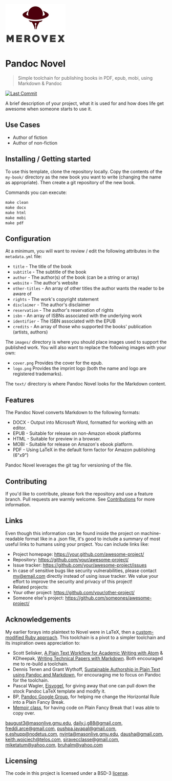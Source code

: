 ![Logo of the project](/my-book/images/logo-sm.png)

# Pandoc Novel
> Simple toolchain for publishing books in PDF, epub, mobi, using Markdown & Pandoc

[![Last Commit](https://img.shields.io/github/last-commit/merovex/pandoc-novel.svg)](https://github.com/merovex/pandoc-novel/branches)

A brief description of your project, what it is used for and how does life get
awesome when someone starts to use it.

## Use Cases

* Author of fiction
* Author of non-fiction

## Installing / Getting started

To use this template, clone the repository locally. Copy the contents of the `my-book/` directory as the new book you want to write (changing the name as appropriate). Then create a git repository of the new book.

Commands you can execute:

```
make clean
make docx
make html
make mobi
make pdf
```

## Configuration

At a minimum, you will want to review / edit the following attributes in the `metadata.yml` file:
* `title` - The title of the book
* `subtitle` - The subtitle of the book
* `author` - The author(s) of the book (can be a string or array)
* `website` - The author's website
* `other-titles` - An array of other titles the author wants the reader to be aware of
* `rights` - The work's copyright statement
* `disclaimer` - The author's disclaimer
* `reservation` - The author's reservation of rights
* `isbn` - An array of ISBNs associated with the underlying work
* `identifier` - The ISBN associated with the EPUB
* `credits` - An array of those who supported the books' publication (artists, authors)

The `images/` directory is where you should place images used to support the published work. You will also want to replace the following images with your own:
* `cover.png` Provides the cover for the epub.
* `logo.png` Provides the imprint logo (both the name and logo are registered trademarks).

The `text/` directory is where Pandoc Novel looks for the Markdown content.

## Features

The Pandoc Novel converts Markdown to the following formats:

* DOCX - Output into Microsoft Word, formatted for working with an editor.
* EPUB - Suitable for release on non-Amazon ebook platforms
* HTML - Suitable for preview in a browser.
* MOBI - Suitable for release on Amazon's ebook platform.
* PDF - Using LaTeX in the default form factor for Amazon publishing (6"x9")

Pandoc Novel leverages the git tag for versioning of the file.


## Contributing

If you'd like to contribute, please fork the repository and use a feature
branch. Pull requests are warmly welcome. See [Contributions](/CONTRIBUTING.md) for more information.

## Links

Even though this information can be found inside the project on machine-readable
format like in a .json file, it's good to include a summary of most useful
links to humans using your project. You can include links like:

- Project homepage: https://your.github.com/awesome-project/
- Repository: https://github.com/your/awesome-project/
- Issue tracker: https://github.com/your/awesome-project/issues
- In case of sensitive bugs like security vulnerabilities, please contact
  my@email.com directly instead of using issue tracker. We value your effort
  to improve the security and privacy of this project!
- Related projects:
- Your other project: https://github.com/your/other-project/
- Someone else's project: https://github.com/someones/awesome-project/

## Acknowledgements

My earlier forays into plaintext to Novel were in LaTeX, then a [custom-modified Ruby approach](https://github.com/Merovex/verku). This toolchain is a pivot to a simpler toolchain and its inspiration owes appreciation to:

* Scott Selisker, [A Plain Text Workflow for Academic Writing with Atom](http://u.arizona.edu/~selisker/post/workflow/) & KDheepak, [Writing Technical Papers with Markdown](https://blog.kdheepak.com/writing-papers-with-markdown.html). Both encouraged me to re-build a toolchain.
* Dennis Tenen and Grant Wythoff, [Sustainable Authorship in Plain Text using Pandoc and Markdown](https://programminghistorian.org/en/lessons/sustainable-authorship-in-plain-text-using-pandoc-and-markdown), for encouraging me to focus on Pandoc for the toolchain.
* Pascal Wagler, [Eisvogel](https://github.com/Wandmalfarbe/pandoc-latex-template), for giving away that one can pull down the stock Pandoc LaTeX template and modify it.
* BP, [Pandoc Google Group](https://groups.google.com/forum/?utm_medium=email&utm_source=footer#!msg/pandoc-discuss/JVAKdezOoVg/RCY30ypTEQAJ), for helping me change the Horizontal Rule into a Plain Fancy Break.
* [Memoir class](https://ctan.org/pkg/memoir?lang=en), for having code on Plain Fancy Break that I was able to copy over.

baugust3@masonlive.gmu.edu,
daily.j.g88@gmail.com,
freddi.arce@gmail.com,
pushpa.jayapal@gmail.com,
e.eshupp@nodetus.com,
nvinta@masonlive.gmu.edu,
dausha@gmail.com,
keith.wojciech@telos.com,
siravecclasse@gmail.com,
miketatum@yahoo.com,
bruhalm@yahoo.com

## Licensing

The code in this project is licensed under a BSD-3 [license](/LICENSE.md).

